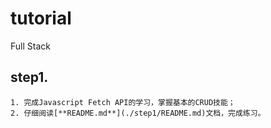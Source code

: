 # tutorial
Full Stack

## step1.
    1. 完成Javascript Fetch API的学习，掌握基本的CRUD技能；
    2. 仔细阅读[**README.md**](./step1/README.md)文档，完成练习。
